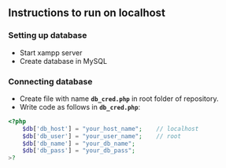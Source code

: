 ## Instructions to run on localhost

### Setting up database

- Start xampp server
- Create database in MySQL

### Connecting database

- Create file with name **`db_cred.php`** in root folder of repository.
- Write code as follows in **`db_cred.php`**:

```php
<?php
    $db['db_host'] = "your_host_name";    // localhost
    $db['db_user'] = "your_user_name";    // root
    $db['db_name'] = "your_db_name";
    $db['db_pass'] = "your_db_pass";
>?
```
